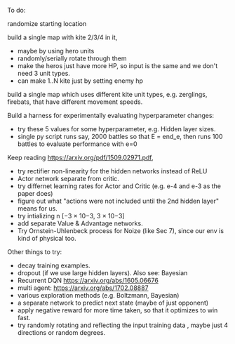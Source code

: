 To do:

randomize starting location

build a single map with kite 2/3/4 in it,
- maybe by using hero units
- randomly/serially rotate through them
- make the heros just have more HP, so input is the same and we don't need 3 unit types.
- can make 1..N kite just by setting enemy hp

build a single map which uses different kite unit types, e.g. zerglings, firebats, that have different movement speeds.

Build a harness for experimentally evaluating hyperparameter changes:
- try these 5 values for some hyperparameter, e.g. Hidden layer sizes.
- single py script runs say, 2000 battles so that E = end_e, then runs 100 battles to evaluate performance with e=0

Keep reading https://arxiv.org/pdf/1509.02971.pdf,
- try rectifier non-linearity for the hidden networks instead of ReLU
- Actor network separate from critic.
- try differnet learning rates for Actor and Critic (e.g. e-4 and e-3 as the paper does)
- figure out what "actions were not included until the 2nd hidden layer" means for us.
- try intializing n [−3 × 10−3, 3 × 10−3]
- add separate Value & Advantage networks.
- Try Ornstein-Uhlenbeck process for Noize (like Sec 7), since our env is kind of physical too.

Other things to try:
- decay training examples.
- dropout (if we use large hidden layers). Also see: Bayesian
- Recurrent DQN https://arxiv.org/abs/1605.06676
- multi agent: https://arxiv.org/abs/1702.08887
- various exploration methods (e.g. Boltzmann, Bayesian)
- a separate network to predict next state (maybe of just opponent)
- apply negative reward for more time taken, so that it optimizes to win fast.
- try randomly rotating and reflecting the input training data , maybe just 4 directions or random degrees.